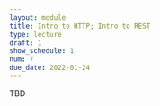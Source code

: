```yaml
---
layout: module
title: Intro to HTTP; Intro to REST
type: lecture
draft: 1
show_schedule: 1
num: 7
due_date: 2022-01-24
---
```


TBD